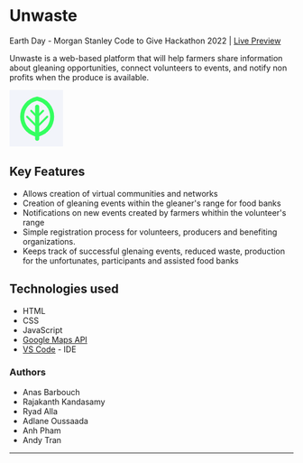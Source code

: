 # Unwaste
 Earth Day - Morgan Stanley Code to Give Hackathon 2022 | [Live Preview](https://oaxp.github.io/Unwaste/)
 
Unwaste is a web-based platform that will help farmers share  information about gleaning opportunities, connect volunteers to events, and notify non profits when the produce is available.
 
 ![](images/leaf.png)
 
## Key Features

- Allows creation of virtual communities and networks 
- Creation of gleaning events within the gleaner's range for food banks 
- Notifications on new events created by farmers whithin the volunteer's range 
- Simple registration process for volunteers, producers and benefiting organizations.
- Keeps track of successful glenaing events, reduced waste, production for the unfortunates, participants and assisted food banks 
 
 ## Technologies used 
- HTML
- CSS
- JavaScript
- [Google Maps API]
- [VS Code] - IDE

### Authors
- Anas Barbouch
- Rajakanth Kandasamy
- Ryad Alla
- Adlane Oussaada
- Anh Pham
- Andy Tran


[Google Maps API]: <https://developers.google.com/maps>
[VS Code]: <https://code.visualstudio.com/>
<hr>
